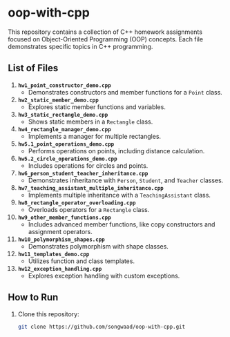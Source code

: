 # oop-with-cpp
This repository contains a collection of C++ homework assignments focused on Object-Oriented Programming (OOP) concepts. Each file demonstrates specific topics in C++ programming.

## List of Files
1. **`hw1_point_constructor_demo.cpp`**
   - Demonstrates constructors and member functions for a `Point` class.
2. **`hw2_static_member_demo.cpp`**
   - Explores static member functions and variables.
3. **`hw3_static_rectangle_demo.cpp`**
   - Shows static members in a `Rectangle` class.
4. **`hw4_rectangle_manager_demo.cpp`**
   - Implements a manager for multiple rectangles.
5. **`hw5.1_point_operations_demo.cpp`**
   - Performs operations on points, including distance calculation.
6. **`hw5.2_circle_operations_demo.cpp`**
   - Includes operations for circles and points.
7. **`hw6_person_student_teacher_inheritance.cpp`**
   - Demonstrates inheritance with `Person`, `Student`, and `Teacher` classes.
8. **`hw7_teaching_assistant_multiple_inheritance.cpp`**
   - Implements multiple inheritance with a `TeachingAssistant` class.
9. **`hw8_rectangle_operator_overloading.cpp`**
   - Overloads operators for a `Rectangle` class.
10. **`hw9_other_member_functions.cpp`**
    - Includes advanced member functions, like copy constructors and assignment operators.
11. **`hw10_polymorphism_shapes.cpp`**
    - Demonstrates polymorphism with shape classes.
12. **`hw11_templates_demo.cpp`**
    - Utilizes function and class templates.
13. **`hw12_exception_handling.cpp`**
    - Explores exception handling with custom exceptions.

## How to Run
1. Clone this repository:
   ```bash
   git clone https://github.com/songwaad/oop-with-cpp.git
